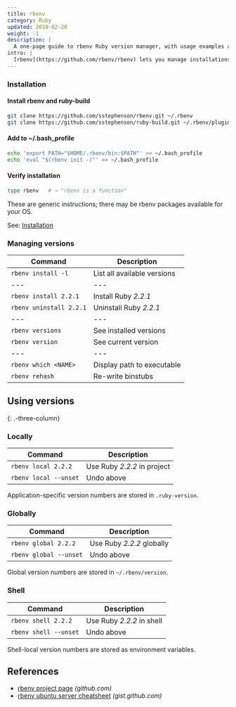 ```yaml
---
title: rbenv
category: Ruby
updated: 2018-02-20
weight: -1
description: |
  A one-page guide to rbenv Ruby version manager, with usage examples and more.
intro: |
  [rbenv](https://github.com/rbenv/rbenv) lets you manage installations of multiple Ruby versions.
---
```


### Installation

#### Install rbenv and ruby-build

```bash
git clone https://github.com/sstephenson/rbenv.git ~/.rbenv
git clone https://github.com/sstephenson/ruby-build.git ~/.rbenv/plugins/ruby-build
```

#### Add to ~/.bash_profile

```bash
echo 'export PATH="$HOME/.rbenv/bin:$PATH"' >> ~/.bash_profile
echo 'eval "$(rbenv init -)"' >> ~/.bash_profile
```

#### Verify installation

```bash
type rbenv   # → "rbenv is a function"
```

These are generic instructions; there may be rbenv packages available for your OS.

See: [Installation](https://github.com/rbenv/rbenv#installation)

### Managing versions

| Command                 | Description                 |
| ---                     | ---                         |
| `rbenv install -l`      | List all available versions |
| ---                     | ---                         |
| `rbenv install 2.2.1`   | Install Ruby _2.2.1_        |
| `rbenv uninstall 2.2.1` | Uninstall Ruby _2.2.1_      |
| ---                     | ---                         |
| `rbenv versions`        | See installed versions      |
| `rbenv version`         | See current version         |
| ---                     | ---                         |
| `rbenv which <NAME>`    | Display path to executable  |
| `rbenv rehash`          | Re-write binstubs           |

## Using versions
{: .-three-column}

### Locally

| Command               | Description                 |
| ---                   | ---                         |
| `rbenv local 2.2.2`   | Use Ruby _2.2.2_ in project |
| `rbenv local --unset` | Undo above                  |

Application-specific version numbers are stored in `.ruby-version`.

### Globally

| Command                | Description               |
| ---                    | ---                       |
| `rbenv global 2.2.2`   | Use Ruby _2.2.2_ globally |
| `rbenv global --unset` | Undo above                |

Global version numbers are stored in `~/.rbenv/version`.

### Shell

| Command               | Description               |
| ---                   | ---                       |
| `rbenv shell 2.2.2`   | Use Ruby _2.2.2_ in shell |
| `rbenv shell --unset` | Undo above                |

Shell-local version numbers are stored as environment variables.

## References

- [rbenv project page](https://github.com/rbenv/rbenv) _(github.com)_
- [rbenv ubuntu server cheatsheet](https://gist.github.com/rahul286/7160839f4425a3b7e718) _(gist.github.com)_
